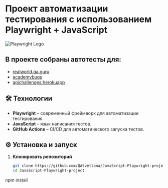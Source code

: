 # Проект автоматизации тестирования с использованием **Playwright** + **JavaScript**

![Playwright Logo](https://playwright.dev/img/playwright-logo.svg)


## В проекте собраны автотесты для:
- [realworld.qa.guru](https://realworld.qa.guru/)
- [academybugs](https://academybugs.com/find-bugs/)
- [apichallenges.herokuapp](https://apichallenges.herokuapp.com/) 

## 🛠 Технологии

- **Playwright** – современный фреймворк для автоматизации тестирования.  
- **JavaScript** – язык написания тестов.  
- **GitHub Actions** – CI/CD для автоматического запуска тестов.


## ⚙️ Установка и запуск

1. **Клонировать репозиторий**
   ```bash
   git clone https://github.com/QASvetlana/JavaScript-Playwright-project.git
   cd JavaScript-Playwright-project

npm install
